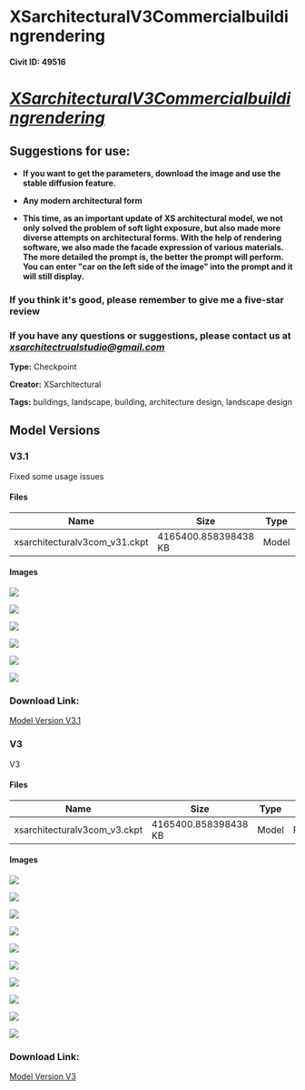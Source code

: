 # XSarchitecturalV3Commercialbuildingrendering

#### Civit ID: 49516

<h1><strong><em><u>XSarchitecturalV3Commercialbuildingrendering</u></em></strong></h1><p></p><h2><strong>Suggestions for use:</strong></h2><ul><li><p><strong>If you want to get the parameters, download the image and use the stable diffusion feature.</strong></p></li><li><p><strong>Any modern architectural form</strong></p></li><li><p><strong>This time, as an important update of XS architectural model, we not only solved the problem of soft light exposure, but also made more diverse attempts on architectural forms. With the help of rendering software, we also made the facade expression of various materials. The more detailed the prompt is, the better the prompt will perform. You can enter "car on the left side of the image" into the prompt and it will still display.</strong></p></li></ul><h3><strong>If you think it's good, please remember to give me a five-star review</strong></h3><h3><strong>If you have any questions or suggestions, please contact us at </strong><a target="_blank" rel="ugc" href="mailto:xsarchitectrualstudio@gmail.com"><strong><em><u>xsarchitectrualstudio@gmail.com</u></em></strong></a></h3>

**Type:** Checkpoint

**Creator:** XSarchitectural

**Tags:** buildings, landscape, building, architecture design, landscape design

## Model Versions

### V3.1

<p>Fixed some usage issues</p>

#### Files

| Name | Size | Type | Format | Download Url | AutoV1 | AutoV2 | SHA256 | CRC32 | BLAKE3 |
| --- | --- | --- | --- | --- | --- | --- | --- | --- | --- |
| xsarchitecturalv3com_v31.ckpt | 4165400.858398438 KB | Model | PickleTensor | https://civitai.com/api/download/models/75511 | 45D48CB8 | 7BF72C55D3 | 7BF72C55D31349751F1F764E59FCEFCF1ABEF45FDD0F8017387189CE68CAFD96 | 21D9F718 | 4699C520BA4F77BF77038A414A39828583CC96298122C56C5089E92C0A707FB7 |

#### Images

<p><img src="https://image.civitai.com/xG1nkqKTMzGDvpLrqFT7WA/f0d61eea-9619-4a23-a4f0-3483c5ca1479/width=450/844580.jpeg" /></p>

<p><img src="https://image.civitai.com/xG1nkqKTMzGDvpLrqFT7WA/cc91a92d-ac19-4807-aa2d-f42da61b713a/width=450/844560.jpeg" /></p>

<p><img src="https://image.civitai.com/xG1nkqKTMzGDvpLrqFT7WA/a9f8cc40-7770-4634-90b8-24e159e05112/width=450/844564.jpeg" /></p>

<p><img src="https://image.civitai.com/xG1nkqKTMzGDvpLrqFT7WA/fb36c6e8-4309-49cd-94bf-584c0a96882b/width=450/844579.jpeg" /></p>

<p><img src="https://image.civitai.com/xG1nkqKTMzGDvpLrqFT7WA/90ef7148-eef3-4c7d-9f22-26b90408a4f1/width=450/844578.jpeg" /></p>

<p><img src="https://image.civitai.com/xG1nkqKTMzGDvpLrqFT7WA/2ee52293-830a-4faa-84b8-a16c61a730b4/width=450/844577.jpeg" /></p>

### Download Link:

[Model Version V3.1](https://civitai.com/api/download/models/75511)

### V3

<p>V3</p>

#### Files

| Name | Size | Type | Format | Download Url | AutoV1 | AutoV2 | SHA256 | CRC32 | BLAKE3 |
| --- | --- | --- | --- | --- | --- | --- | --- | --- | --- |
| xsarchitecturalv3com_v3.ckpt | 4165400.858398438 KB | Model | PickleTensor | https://civitai.com/api/download/models/54092 | 45D48CB8 | 7BF72C55D3 | 7BF72C55D31349751F1F764E59FCEFCF1ABEF45FDD0F8017387189CE68CAFD96 | 21D9F718 | 4699C520BA4F77BF77038A414A39828583CC96298122C56C5089E92C0A707FB7 |

#### Images

<p><img src="https://image.civitai.com/xG1nkqKTMzGDvpLrqFT7WA/5c9b873f-b065-4318-a9c9-f0a292580d00/width=450/584522.jpeg" /></p>

<p><img src="https://image.civitai.com/xG1nkqKTMzGDvpLrqFT7WA/8d4a89fe-7571-4465-c953-8cb0218f2700/width=450/584525.jpeg" /></p>

<p><img src="https://image.civitai.com/xG1nkqKTMzGDvpLrqFT7WA/7d812e79-2d16-436e-16bd-93938c8ced00/width=450/585069.jpeg" /></p>

<p><img src="https://image.civitai.com/xG1nkqKTMzGDvpLrqFT7WA/d0d1302b-1743-42a7-11e3-c68414c6d200/width=450/584527.jpeg" /></p>

<p><img src="https://image.civitai.com/xG1nkqKTMzGDvpLrqFT7WA/4e159cc3-e9ff-4f17-361c-f20835872000/width=450/584530.jpeg" /></p>

<p><img src="https://image.civitai.com/xG1nkqKTMzGDvpLrqFT7WA/20c8ab15-0321-4db8-aa6a-fb9692537e00/width=450/584537.jpeg" /></p>

<p><img src="https://image.civitai.com/xG1nkqKTMzGDvpLrqFT7WA/136b4c6c-dc69-4aa4-781c-fb5040486900/width=450/584538.jpeg" /></p>

<p><img src="https://image.civitai.com/xG1nkqKTMzGDvpLrqFT7WA/cdb774c0-b8f8-4449-380c-57b6ce530100/width=450/584528.jpeg" /></p>

<p><img src="https://image.civitai.com/xG1nkqKTMzGDvpLrqFT7WA/65a736a2-e16a-4a53-584b-dc41f2423c00/width=450/584534.jpeg" /></p>

<p><img src="https://image.civitai.com/xG1nkqKTMzGDvpLrqFT7WA/94bfdf9d-5c58-4fcf-a177-c91d37594a00/width=450/584539.jpeg" /></p>

### Download Link:

[Model Version V3](https://civitai.com/api/download/models/54092)

